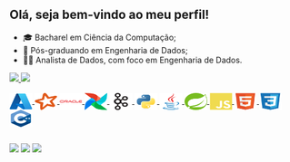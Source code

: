## Olá, seja bem-vindo ao meu perfil!

- 🎓 Bacharel em Ciência da Computação;
- 🔭 Pós-graduando em Engenharia de Dados;
- 👨‍💻 Analista de Dados, com foco em Engenharia de Dados.

<div align="left">
  <a href="https://github.com/breneroliveira">
  <img height="175em" src="https://github-readme-stats.vercel.app/api?username=breneroliveira&show_icons=true&theme=tokyonight&include_all_commits=true&count_private=true"/>
  <img height="175em" src="https://github-readme-stats.vercel.app/api/top-langs/?username=breneroliveira&layout=compact&langs_count=7&theme=tokyonight"/>
</div>
  
<div style="display: inline_block"><br>
  <img align="center" alt="Brener-Azure" height="30" width="40" src="https://raw.githubusercontent.com/devicons/devicon/master/icons/azure/azure-original.svg">
  <img align="center" alt="Brener-Azure" height="30" width="40" src="https://raw.githubusercontent.com/devicons/devicon/master/icons/apachespark/apachespark-original.svg">
  <img align="center" alt="Brener-Azure" height="30" width="40" src="https://raw.githubusercontent.com/devicons/devicon/master/icons/oracle/oracle-original.svg">
  <img align="center" alt="Brener-Azure" height="30" width="40" src="https://raw.githubusercontent.com/devicons/devicon/master/icons/apacheairflow/apacheairflow-original.svg">
  <img align="center" alt="Brener-Kafka" height="30" width="40" src="https://raw.githubusercontent.com/devicons/devicon/master/icons/apachekafka/apachekafka-original.svg">
  <img align="center" alt="Brener-Kafka" height="30" width="40" src="https://raw.githubusercontent.com/devicons/devicon/master/icons/python/python-original.svg">
  <img align="center" alt="Brener-Java" height="30" width="40" src="https://raw.githubusercontent.com/devicons/devicon/master/icons/java/java-original.svg">
  <img align="center" alt="Brener-Spring" height="30" width="40" src="https://raw.githubusercontent.com/devicons/devicon/master/icons/spring/spring-original.svg">
  <img align="center" alt="Brener-Js" height="30" width="40" src="https://raw.githubusercontent.com/devicons/devicon/master/icons/javascript/javascript-plain.svg">
  <img align="center" alt="Brener-HTML" height="30" width="40" src="https://raw.githubusercontent.com/devicons/devicon/master/icons/html5/html5-original.svg">
  <img align="center" alt="Brener-CSS" height="30" width="40" src="https://raw.githubusercontent.com/devicons/devicon/master/icons/css3/css3-original.svg">
  <img align="center" alt="Brener-CPlusPlus" height="30" width="40" src="https://raw.githubusercontent.com/devicons/devicon/master/icons/cplusplus/cplusplus-original.svg">
</div>

##

<div>
  <a href="https://instagram.com/brener_augusto" target="_blank"><img src="https://img.shields.io/badge/-Instagram-%23E4405F?style=for-the-badge&logo=instagram&logoColor=white" target="_blank"></a> 
  <a href="mailto:breneroliveirad@gmail.com"><img src="https://img.shields.io/badge/-Gmail-%23333?style=for-the-badge&logo=gmail&logoColor=white" target="_blank"></a>
  <a href="https://www.linkedin.com/in/brener-augusto-de-oliveira" target="_blank"><img src="https://img.shields.io/badge/-LinkedIn-%230077B5?style=for-the-badge&logo=linkedin&logoColor=white" target="_blank"></a>
</div>
